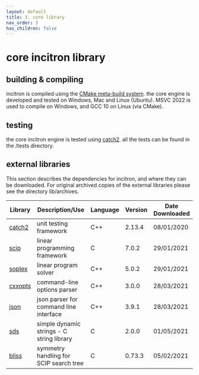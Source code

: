 ```yaml
---
layout: default
title: 3. core library
nav_order: 3
has_children: false
---
```


# core incitron library

## building & compiling

incitron is compiled using the [CMake meta-build system](https://cmake.org/).
the core engine is developed and tested on Windows, Mac and Linux (Ubuntu).
MSVC 2022 is used to compile on Windows, and GCC 10 on Linux (via CMake).

## testing

the core incitron engine is tested using [catch2](https://github.com/catchorg/Catch2).
all the tests can be found in the /tests directory.

## external libraries

This section describes the dependencies for incitron, and where they can be downloaded. 
For original archived copies of the external libraries please see the directory lib/archives.

|    Library                                                                |                Description/Use                | Language |   Version   |   Date Downloaded  |
|---------------------------------------------------------------------------|-----------------------------------------------|----------|-------------|--------------------|
| [catch2](https://github.com/catchorg/Catch2)                              | unit testing framework                        |    C++   | 2.13.4      | 08/01/2020         |
| [scip](https://www.scipopt.org/index.php#download)                        | linear programming framework                  |    C     | 7.0.2       | 29/01/2021         |
| [soplex](https://soplex.zib.de/index.php#download)                        | linear program solver                         |    C++   | 5.0.2       | 29/01/2021         |
| [cxxopts](https://github.com/jarro2783/cxxopts)                           | command-line options parser                   |    C++   | 3.0.0       | 28/03/2021         |
| [json](https://github.com/nlohmann/json)                                  | json parser for command line interface        |    C++   | 3.9.1       | 28/03/2021         |
| [sds](https://github.com/antirez/sds)                                     | simple dynamic strings - C string library     |    C     | 2.0.0       | 01/05/2021         |
| [bliss](https://github.com/ds4dm/Bliss)                                   | symmetry handling for SCIP search tree        |    C     | 0.73.3      | 05/02/2021         |

